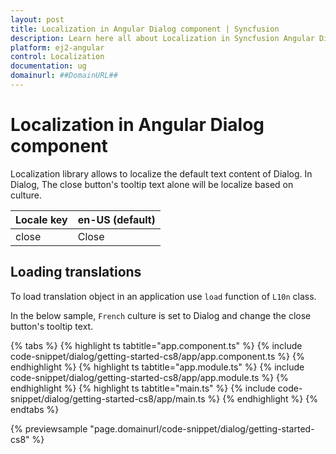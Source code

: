 ```yaml
---
layout: post
title: Localization in Angular Dialog component | Syncfusion
description: Learn here all about Localization in Syncfusion Angular Dialog component of Syncfusion Essential JS 2 and more.
platform: ej2-angular
control: Localization 
documentation: ug
domainurl: ##DomainURL##
---
```


# Localization in Angular Dialog component

Localization library allows to localize the default text content of
Dialog. In Dialog, The close button's tooltip text alone will be localize based on culture.

| Locale key | en-US (default)  |
|------|------|
| close |  Close |

## Loading translations

To load translation object in an application use `load` function of `L10n` class.

In the below sample, `French` culture is set to Dialog and change the close button's tooltip
text.

{% tabs %}
{% highlight ts tabtitle="app.component.ts" %}
{% include code-snippet/dialog/getting-started-cs8/app/app.component.ts %}
{% endhighlight %}
{% highlight ts tabtitle="app.module.ts" %}
{% include code-snippet/dialog/getting-started-cs8/app/app.module.ts %}
{% endhighlight %}
{% highlight ts tabtitle="main.ts" %}
{% include code-snippet/dialog/getting-started-cs8/app/main.ts %}
{% endhighlight %}
{% endtabs %}
  
{% previewsample "page.domainurl/code-snippet/dialog/getting-started-cs8" %}
